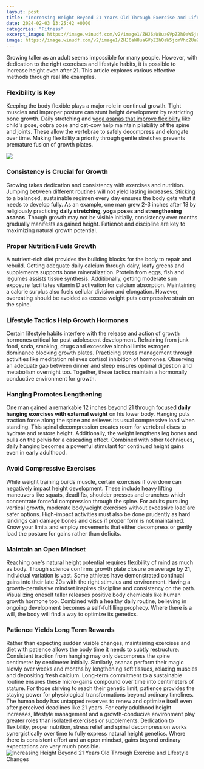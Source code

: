 ```yaml
---
layout: post
title: "Increasing Height Beyond 21 Years Old Through Exercise and Lifestyle Changes"
date: 2024-02-03 13:25:42 +0000
categories: "Fitness"
excerpt_image: https://image.winudf.com/v2/image1/ZHJ6aW8uaGVpZ2h0aW5jcmVhc2UuZXhlcmNpc2UueW9nYS53b3Jrb3V0Lmdyb3d0YWxsZXJfc2NyZWVuXzBfMTU3NTUwODY5MF8wOTU/screen-0.jpg?fakeurl=1&amp;type=.jpg
image: https://image.winudf.com/v2/image1/ZHJ6aW8uaGVpZ2h0aW5jcmVhc2UuZXhlcmNpc2UueW9nYS53b3Jrb3V0Lmdyb3d0YWxsZXJfc2NyZWVuXzBfMTU3NTUwODY5MF8wOTU/screen-0.jpg?fakeurl=1&amp;type=.jpg
---
```


Growing taller as an adult seems impossible for many people. However, with dedication to the right exercises and lifestyle habits, it is possible to increase height even after 21. This article explores various effective methods through real life examples.
### Flexibility is Key
Keeping the body flexible plays a major role in continual growth. Tight muscles and improper posture can stunt height development by restricting bone growth. Daily stretching and [yoga asanas that improve flexibility](https://store.fi.io.vn/chihuahua-christmas-quote-cartoon-chihuahua4050-t-shirt) like child's pose, cobra pose and cat-cow help maintain pliability of the spine and joints. These allow the vertebrae to safely decompress and elongate over time. Making flexibility a priority through gentle stretches prevents premature fusion of growth plates.

![](https://fitandgorgeouss.com/wp-content/uploads/2020/09/1-6.jpg)
### Consistency is Crucial for Growth
Growing takes dedication and consistency with exercises and nutrition. Jumping between different routines will not yield lasting increases. Sticking to a balanced, sustainable regimen every day ensures the body gets what it needs to develop fully. As an example, one man grew 2-3 inches after 18 by religiously practicing **daily stretching, yoga poses and strengthening asanas**. Though growth may not be visible initially, consistency over months gradually manifests as gained height. Patience and discipline are key to maximizing natural growth potential. 
### Proper Nutrition Fuels Growth
A nutrient-rich diet provides the building blocks for the body to repair and rebuild. Getting adequate daily calcium through dairy, leafy greens and supplements supports bone mineralization. Protein from eggs, fish and legumes assists tissue synthesis. Additionally, getting moderate sun exposure facilitates vitamin D activation for calcium absorption. Maintaining a calorie surplus also fuels cellular division and elongation. However, overeating should be avoided as excess weight puts compressive strain on the spine.
### Lifestyle Tactics Help Growth Hormones
Certain lifestyle habits interfere with the release and action of growth hormones critical for post-adolescent development. Refraining from junk food, soda, smoking, drugs and excessive alcohol limits estrogen dominance blocking growth plates. Practicing stress management through activities like meditation relieves cortisol inhibition of hormones. Observing an adequate gap between dinner and sleep ensures optimal digestion and metabolism overnight too. Together, these tactics maintain a hormonally conductive environment for growth.  
### Hanging Promotes Lengthening
One man gained a remarkable 12 inches beyond 21 through focused **daily hanging exercises with external weight** on his lower body. Hanging puts traction force along the spine and relieves its usual compressive load when standing. This spinal decompression creates room for vertebral discs to hydrate and restore height. Additionally, the weight lengthens leg bones and pulls on the pelvis for a cascading effect. Combined with other techniques, daily hanging becomes a powerful stimulant for continued height gains even in early adulthood.
### Avoid Compressive Exercises 
While weight training builds muscle, certain exercises if overdone can negatively impact height development. These include heavy lifting maneuvers like squats, deadlifts, shoulder presses and crunches which concentrate forceful compression through the spine. For adults pursuing vertical growth, moderate bodyweight exercises without excessive load are safer options. High-impact activities must also be done prudently as hard landings can damage bones and discs if proper form is not maintained. Know your limits and employ movements that either decompress or gently load the posture for gains rather than deficits. 
### Maintain an Open Mindset
Reaching one's natural height potential requires flexibility of mind as much as body. Though science confirms growth plate closure on average by 21, individual variation is vast. Some athletes have demonstrated continual gains into their late 20s with the right stimulus and environment. Having a growth-permissive mindset inspires discipline and consistency on the path. Visualizing oneself taller releases positive body chemicals like human growth hormone too. Combined with a healthy daily routine, believing in ongoing development becomes a self-fulfilling prophecy. Where there is a will, the body will find a way to optimize its genetics.
### Patience Yields Long Term Rewards
Rather than expecting sudden visible changes, maintaining exercises and diet with patience allows the body time it needs to subtly restructure. Consistent traction from hanging may only decompress the spine centimeter by centimeter initially. Similarly, asanas perform their magic slowly over weeks and months by lengthening soft tissues, relaxing muscles and depositing fresh calcium. Long-term commitment to a sustainable routine ensures these micro-gains compound over time into centimeters of stature. For those striving to reach their genetic limit, patience provides the staying power for physiological transformations beyond ordinary timelines.
The human body has untapped reserves to renew and optimize itself even after perceived deadlines like 21 years. For early adulthood height increases, lifestyle management and a growth-conducive environment play greater roles than isolated exercises or supplements. Dedication to flexibility, proper nutrition, stress relief and spinal decompression works synergistically over time to fully express natural height genetics. Where there is consistent effort and an open mindset, gains beyond ordinary expectations are very much possible.
![Increasing Height Beyond 21 Years Old Through Exercise and Lifestyle Changes](https://image.winudf.com/v2/image1/ZHJ6aW8uaGVpZ2h0aW5jcmVhc2UuZXhlcmNpc2UueW9nYS53b3Jrb3V0Lmdyb3d0YWxsZXJfc2NyZWVuXzBfMTU3NTUwODY5MF8wOTU/screen-0.jpg?fakeurl=1&amp;type=.jpg)